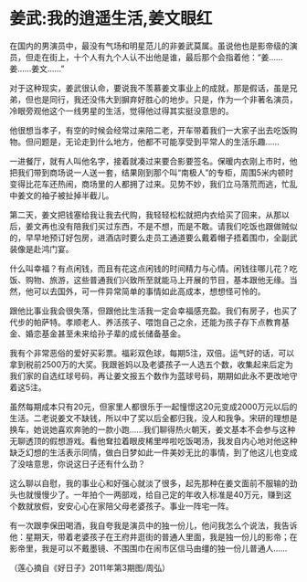 # 姜武:我的逍遥生活,姜文眼红

在国内的男演员中，最没有气场和明星范儿的非姜武莫属。虽说他也是影帝级的演员，但走在街上，十个人有九个人认不出他是谁，最后那个会指着他：“姜……姜……姜文……” 

对于这种现实，姜武很认命，要说我不羡慕姜文事业上的成就，那是假话，虽是兄弟，但也是同行，我还没伟大到摒弃好胜心的地步。只是，作为一个非著名演员，冷眼旁观他这个一线男星的生活，觉得他过得其实挺没意思的。 

他很想当孝子，有空的时候会经常过来陪二老，开车带着我们一大家子出去吃饭购物。但问题是，无论走到什么地方，他都不可能享受到平常人的生活乐趣…… 

一进餐厅，就有人叫他名字，接着就凑过来要合影要签名。保暖内衣刚上市时，他把我们带到商场说一人送一套，结果刚到那个叫“南极人”的专柜，周围5米内顿时变得比花车还热闹，商场里的人都拥了过来。见势不妙，我们立马落荒而逃，忙乱中姜文的袖子被扯掉半截儿。 

第二天，姜文把钱塞给我让我去代购，我轻轻松松就把内衣给买了回来，从那以后，姜文再也没有陪我们买过东西，不是不想，而是不敢。请我们吃饭也跟做贼似的，早早地预订好包房，进酒店时要么走员工通道要么戴着帽子捂着围巾，全副武装像是赴鸿门宴。 

什么叫幸福？有点闲钱，而且有花这点闲钱的时间精力与心情。闲钱往哪儿花？吃饭、购物、旅游，这些普通我们兴致所至就能马上开展的节目，基本跟他无缘。当然，他可以去国外，可一件异常简单的事情如此高成本，想想怪可怜的。 

跟他比事业我会很失落，但跟他比生活我一定会幸福感充盈。我们有房子，也买了代步的帕萨特。孝顺老人、养活孩子、喂饱自己之余，还能为孩子存下点教育基金、婚恋基金甚至未来给孙子辈的成长储备基金。 

我有个非常恶俗的爱好买彩票。福彩双色球，每期5注，双倍。运气好的话，可以拿到税前2500万的大奖。我跟爸妈以及老婆孩子一人选五个数，收集起来后定为我们家的自选红球号码，再让姜文报五个数作为蓝球号码，期期如此永不更改地守着这5注。 

虽然每期成本只有20元，但家里人都很乐于一起憧憬这20元变成2000万元以后的生活。二老说姜文不缺钱，所以中了奖以后全都归我，没人和我争。宋研的理想是换车，她说她喜欢奔驰的一款小跑……我们聊得热火朝天，姜文基本不会参与这种无聊透顶的假想游戏。看他耷拉着眼皮稀里哗啦吃饭喝汤，我发自内心地对他这种缺乏幻想的生活表示同情，做白日梦如此一件美妙无比的事情，到了他这儿也变成了没啥意思，你说这日子还有什么劲？ 

这么聊以自慰，我的事业心和好强心就淡了很多，起先那种在姜文面前不服输的劲头也就慢慢少了。一年拍个一两部戏，给自己定的年收入标准是40万元，赚到这个数就放假，安安心心在家陪父母老婆孩子。事业一阵宅一阵。 

有一次跟李保田喝酒，我自夸我是演员中的独一份儿，他问我怎么个说法，我告诉他：星期天，带着老婆孩子在王府井逛街的普通人里面，我是独一份儿的影帝；在影帝里，我是可以不戴墨镜、不围围巾在闹市区信马由缰的独一份儿普通人…… 

（莲心摘自《好日子》2011年第3期图/周弘）
